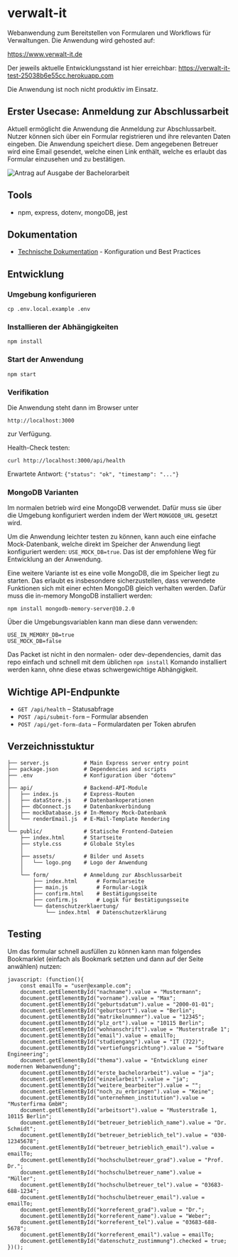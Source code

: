 # verwalt-it
Webanwendung zum Bereitstellen von Formularen und Workflows für Verwaltungen.
Die Anwendung wird gehosted auf:

https://www.verwalt-it.de

Der jeweils aktuelle Entwicklungsstand ist hier erreichbar:
https://verwalt-it-test-25038b6e55cc.herokuapp.com


Die Anwendung ist noch nicht produktiv im Einsatz.

## Erster Usecase: Anmeldung zur Abschlussarbeit

Aktuell ermöglicht die Anwendung die Anmeldung zur Abschlussarbeit. Nutzer können sich über ein Formular registrieren und ihre relevanten Daten eingeben. Die Anwendung speichert diese. Dem angegebenen Betreuer wird eine Email gesendet, welche einen Link enthält, welche es erlaubt das Formular einzusehen und zu bestätigen.

![Antrag auf Ausgabe der Bachelorarbeit](docs/hochschule_schmalkalden/antrag_auf_ausgabe_der_batchelorarbeit.png)

## Tools
* npm, express, dotenv, mongoDB, jest

## Dokumentation
- [Technische Dokumentation](docs/technical_documentation/) - Konfiguration und Best Practices

## Entwicklung

### Umgebung konfigurieren
```
cp .env.local.example .env
```

### Installieren der Abhängigkeiten
```
npm install
```

### Start der Anwendung
```
npm start
```

### Verifikation
Die Anwendung steht dann im Browser unter
```
http://localhost:3000
```
zur Verfügung.


Health-Check testen:
```
curl http://localhost:3000/api/health
```
Erwartete Antwort: `{"status": "ok", "timestamp": "..."}`


### MongoDB Varianten
Im normalen betrieb wird eine MongoDB verwendet. Dafür muss sie über die Umgebung konfiguriert werden
indem der Wert `MONGODB_URL` gesetzt wird.

Um die Anwendung leichter testen zu können, kann auch eine einfache Mock-Datenbank, welche direkt
im Speicher der Anwendung liegt konfiguriert werden: `USE_MOCK_DB=true`.
Das ist der empfohlene Weg für Entwicklung an der Anwendung.

Eine weitere Variante ist es eine volle MongoDB, die im Speicher liegt zu starten. Das erlaubt
es insbesondere sicherzustellen, dass verwendete Funktionen sich mit einer echten MongoDB
gleich verhalten werden. Dafür muss die in-memory MongoDB installiert werden:
```
npm install mongodb-memory-server@10.2.0
```
Über die Umgebungsvariablen kann man diese dann verwenden:
```
USE_IN_MEMORY_DB=true
USE_MOCK_DB=false
```
Das Packet ist nicht in den normalen- oder dev-dependencies, damit das repo einfach und schnell mit
dem üblichen `npm install` Komando installiert werden kann, ohne diese etwas schwergewichtige
Abhängigkeit.

## Wichtige API-Endpunkte

- `GET /api/health` – Statusabfrage
- `POST /api/submit-form` – Formular absenden
- `POST /api/get-form-data` – Formulardaten per Token abrufen

## Verzeichnisstuktur
```
├── server.js           # Main Express server entry point
├── package.json        # Dependencies and scripts
├── .env                # Konfiguration über "dotenv"
│
├── api/                # Backend-API-Module
│   ├── index.js        # Express-Routen
│   ├── dataStore.js    # Datenbankoperationen
│   ├── dbConnect.js    # Datenbankverbindung
│   ├── mockDatabase.js # In-Memory Mock-Datenbank
│   └── renderEmail.js  # E-Mail-Template Rendering
│
└── public/             # Statische Frontend-Dateien
    ├── index.html      # Startseite
    ├── style.css       # Globale Styles
    │
    ├── assets/         # Bilder und Assets
    │   └── logo.png    # Logo der Anwendung
    │
    └── form/           # Anmeldung zur Abschlussarbeit
        ├── index.html      # Formularseite
        ├── main.js         # Formular-Logik
        ├── confirm.html    # Bestätigungsseite
        ├── confirm.js      # Logik für Bestätigungsseite
        └── datenschutzerklaertung/
            └── index.html  # Datenschutzerklärung
```

## Testing
Um das formular schnell ausfüllen zu können kann man folgendes Bookmarklet (einfach als Bookmark setzten und dann auf der Seite anwählen) nutzen:

```
javascript: (function(){
    const emailTo = "user@example.com";
    document.getElementById("nachname").value = "Mustermann";
    document.getElementById("vorname").value = "Max";
    document.getElementById("geburtsdatum").value = "2000-01-01";
    document.getElementById("geburtsort").value = "Berlin";
    document.getElementById("matrikelnummer").value = "12345";
    document.getElementById("plz_ort").value = "10115 Berlin";
    document.getElementById("wohnanschrift").value = "Musterstraße 1";
    document.getElementById("email").value = emailTo;
    document.getElementById("studiengang").value = "IT (722)";
    document.getElementById("vertiefungsrichtung").value = "Software Engineering";
    document.getElementById("thema").value = "Entwicklung einer modernen Webanwendung";
    document.getElementById("erste_bachelorarbeit").value = "ja";
    document.getElementById("einzelarbeit").value = "ja";
    document.getElementById("weitere_bearbeiter").value = "";
    document.getElementById("noch_zu_erbringen").value = "Keine";
    document.getElementById("unternehmen_institution").value = "Musterfirma GmbH";
    document.getElementById("arbeitsort").value = "Musterstraße 1, 10115 Berlin";
    document.getElementById("betreuer_betrieblich_name").value = "Dr. Schmidt";
    document.getElementById("betreuer_betrieblich_tel").value = "030-12345678";
    document.getElementById("betreuer_betrieblich_email").value = emailTo;
    document.getElementById("hochschulbetreuer_grad").value = "Prof. Dr.";
    document.getElementById("hochschulbetreuer_name").value = "Müller";
    document.getElementById("hochschulbetreuer_tel").value = "03683-688-1234";
    document.getElementById("hochschulbetreuer_email").value = emailTo;
    document.getElementById("korreferent_grad").value = "Dr.";
    document.getElementById("korreferent_name").value = "Weber";
    document.getElementById("korreferent_tel").value = "03683-688-5678";
    document.getElementById("korreferent_email").value = emailTo;
    document.getElementById("datenschutz_zustimmung").checked = true;
})();
```
